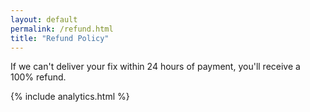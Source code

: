 ```yaml
---
layout: default
permalink: /refund.html
title: "Refund Policy"
---
```

<link rel="icon" href="{{ '/favicon.svg' | relative_url }}" type="image/svg+xml">
<p>If we can't deliver your fix within 24 hours of payment, you'll receive a 100% refund.</p>
{% include analytics.html %}
